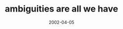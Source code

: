 ---
layout: base.njk
title : 'ambiguities are all we have' 
view_title : 'ambiguities are all we have' 
year : '2002' 
date : '2002-04-05' 
img_file : '/drawing/ambiguity.png' 
html_file : 'ambiguity' 
next_html : 'itstartedtohappen.html' 
year_order : '76' 
permalink : "title/{{html_file}}.html"
---